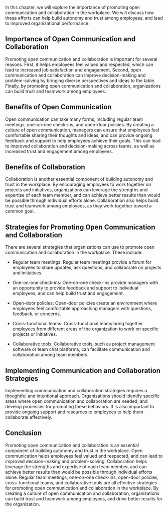 
In this chapter, we will explore the importance of promoting open communication and collaboration in the workplace. We will discuss how these efforts can help build autonomy and trust among employees, and lead to improved organizational performance.

Importance of Open Communication and Collaboration
--------------------------------------------------

Promoting open communication and collaboration is important for several reasons. First, it helps employees feel valued and respected, which can lead to increased job satisfaction and engagement. Second, open communication and collaboration can improve decision-making and problem-solving by bringing diverse perspectives and ideas to the table. Finally, by promoting open communication and collaboration, organizations can build trust and teamwork among employees.

Benefits of Open Communication
------------------------------

Open communication can take many forms, including regular team meetings, one-on-one check-ins, and open-door policies. By creating a culture of open communication, managers can ensure that employees feel comfortable sharing their thoughts and ideas, and can provide ongoing feedback and support to help employees achieve their goals. This can lead to improved collaboration and decision-making across teams, as well as increased trust and engagement among employees.

Benefits of Collaboration
-------------------------

Collaboration is another essential component of building autonomy and trust in the workplace. By encouraging employees to work together on projects and initiatives, organizations can leverage the strengths and expertise of each team member, and can achieve better results than would be possible through individual efforts alone. Collaboration also helps build trust and teamwork among employees, as they work together toward a common goal.

Strategies for Promoting Open Communication and Collaboration
-------------------------------------------------------------

There are several strategies that organizations can use to promote open communication and collaboration in the workplace. These include:

* Regular team meetings: Regular team meetings provide a forum for employees to share updates, ask questions, and collaborate on projects and initiatives.

* One-on-one check-ins: One-on-one check-ins provide managers with an opportunity to provide feedback and support to individual employees, and can help build trust and engagement.

* Open-door policies: Open-door policies create an environment where employees feel comfortable approaching managers with questions, feedback, or concerns.

* Cross-functional teams: Cross-functional teams bring together employees from different areas of the organization to work on specific projects or initiatives.

* Collaborative tools: Collaborative tools, such as project management software or team chat platforms, can facilitate communication and collaboration among team members.

Implementing Communication and Collaboration Strategies
-------------------------------------------------------

Implementing communication and collaboration strategies requires a thoughtful and intentional approach. Organizations should identify specific areas where open communication and collaboration are needed, and develop processes for promoting these behaviors. It is also important to provide ongoing support and resources to employees to help them collaborate effectively.

Conclusion
----------

Promoting open communication and collaboration is an essential component of building autonomy and trust in the workplace. Open communication helps employees feel valued and respected, and can lead to improved decision-making and problem-solving. Collaboration helps leverage the strengths and expertise of each team member, and can achieve better results than would be possible through individual efforts alone. Regular team meetings, one-on-one check-ins, open-door policies, cross-functional teams, and collaborative tools are all effective strategies for promoting open communication and collaboration in the workplace. By creating a culture of open communication and collaboration, organizations can build trust and teamwork among employees, and drive better results for the organization.
